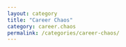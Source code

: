 ```yaml
---
layout: category
title: "Career Chaos"
category: career.chaos
permalink: /categories/career-chaos/
---
```


